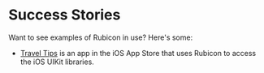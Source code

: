 # Success Stories

Want to see examples of Rubicon in use? Here's some:

- [Travel Tips](https://apps.apple.com/au/app/travel-tips/id1336372310)
  is an app in the iOS App Store that uses Rubicon to access the iOS
  UIKit libraries.

